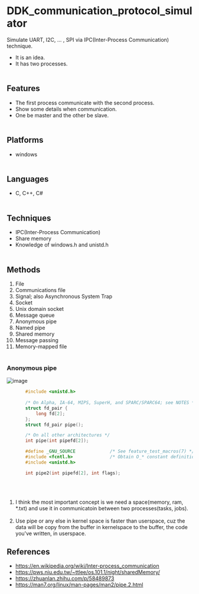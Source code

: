 # DDK_communication_protocol_simulator
Simulate UART, I2C, ... , SPI via IPC(Inter-Process Communication) technique.
* It is an idea.
* It has two processes.
<br><br/>

## Features
* The first process communicate with the second process.
* Show some details when communication.
* One be master and the other be slave.
<br><br/>

## Platforms
* windows
<br><br/>

## Languages
* C, C++, C#
<br><br/>

## Techniques
* IPC(Inter-Process Communication)
* Share memory
* Knowledge of windows.h and unistd.h
<br><br/>

## Methods
1. File
2. Communications file
3. Signal; also Asynchronous System Trap
4. Socket
5. Unix domain socket
6. Message queue
7. Anonymous pipe
8. Named pipe
9. Shared memory
10. Message passing
11. Memory-mapped file
<br><br/>

### Anonymous pipe
![image](https://user-images.githubusercontent.com/67073582/122335449-e0830580-cf6d-11eb-82d1-d24c84095f44.png)

```c
       #include <unistd.h>
       
       /* On Alpha, IA-64, MIPS, SuperH, and SPARC/SPARC64; see NOTES */
       struct fd_pair {
           long fd[2];
       };
       struct fd_pair pipe();

       /* On all other architectures */
       int pipe(int pipefd[2]);

       #define _GNU_SOURCE             /* See feature_test_macros(7) */
       #include <fcntl.h>              /* Obtain O_* constant definitions */
       #include <unistd.h>

       int pipe2(int pipefd[2], int flags);
```
<br><br/>
1. I think the most important concept is we need a space(memory, ram, \*.txt) and use it in communicatoin between two processes(tasks, jobs).
<br><br/>
2. Use pipe or any else in kernel space is faster than userspace, cuz the data will be copy from the buffer in kernelspace to the buffer, the code you've written, in userspace. 


## References
* <https://en.wikipedia.org/wiki/Inter-process_communication>
* <https://pws.niu.edu.tw/~ttlee/os.101.1/night/sharedMemory/>
* https://zhuanlan.zhihu.com/p/58489873
* https://man7.org/linux/man-pages/man2/pipe.2.html
